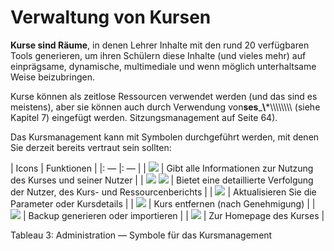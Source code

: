 # Verwaltung von Kursen

**Kurse sind Räume**, in denen Lehrer Inhalte mit den rund 20 verfügbaren Tools generieren, um ihren Schülern diese Inhalte \(und vieles mehr) auf einprägsame, dynamische, multimediale und wenn möglich unterhaltsame Weise beizubringen.

Kurse können als zeitlose Ressourcen verwendet werden \(und das sind es meistens\), aber sie können auch durch Verwendung von**ses**_**\\***\\\\\\\\\\\\\\\\ \(siehe Kapitel 7) eingefügt werden. Sitzungsmanagement auf Seite 64\).

Das Kursmanagement kann mit Symbolen durchgeführt werden, mit denen Sie derzeit bereits vertraut sein sollten:

| Icons | Funktionen |
|: — |: — |
| ![](../../.gitbook/assets/images64%20%286%29.png) | Gibt alle Informationen zur Nutzung des Kurses und seiner Nutzer |
| ![](../../.gitbook/assets/graficos30%20%286%29.png) ![](../../.gitbook/assets/graficos31%20%286%29.png) | Bietet eine detaillierte Verfolgung der Nutzer, des Kurs- und Ressourcenberichts |
| ![](../../.gitbook/assets/graficos28%20%286%29.png) | Aktualisieren Sie die Parameter oder Kursdetails |
| ![](../../.gitbook/assets/graficos29%20%286%29.png) | Kurs entfernen \(nach Genehmigung\) |
| ![](../../.gitbook/assets/images59%20%283%29.png) | Backup generieren oder importieren |
| ![](../../.gitbook/assets/images61%20%283%29.png) | Zur Homepage des Kurses |

Tableau 3: Administration — Symbole für das Kursmanagement